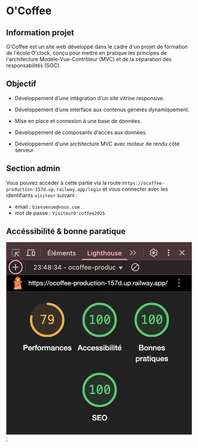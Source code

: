 # O'Coffee

## Information projet

O'Coffee est un site web développé dans le cadre d'un projet de formation de l'école O'clock, conçu pour mettre en pratique les principes de l'architecture Modèle-Vue-Contrôleur (MVC) et de la séparation des responsabilités (SOC).

## Objectif

- Développement d'une intégration d'un site vitrine responsive.

- Développement d'une interface aux contenus générés dynamiquement.

- Mise en place et connexion à une base de données.

- Développement de composants d'accès aux données.

- Développement d'une architecture MVC avec moteur de rendu côté serveur.

## Section admin

Vous pouvez accéder à cette partie via la route `https://ocoffee-production-157d.up.railway.app/login` et vous connecter avec les identifiants `visiteur` suivant :
- email : `bienvenue@vous.com`
- mot de passe : `VisiteurO'coffee2025`

## Accéssibilité & bonne paratique

![](./public/images/lighthouse.png);